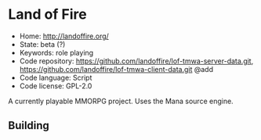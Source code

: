 # Land of Fire

- Home: http://landoffire.org/
- State: beta (?)
- Keywords: role playing
- Code repository: https://github.com/landoffire/lof-tmwa-server-data.git, https://github.com/landoffire/lof-tmwa-client-data.git @add
- Code language: Script
- Code license: GPL-2.0

A currently playable MMORPG project.
Uses the Mana source engine.

## Building
